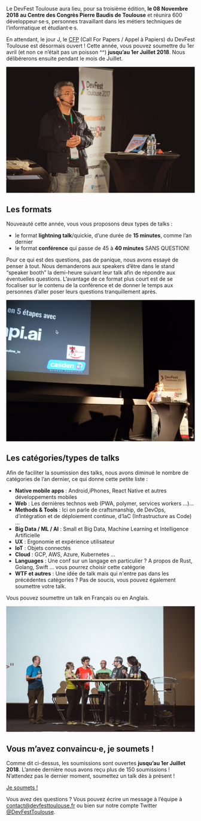 Le DevFest Toulouse aura lieu, pour sa troisième édition, **le 08 Novembre 2018 au Centre des Congrès Pierre Baudis de Toulouse** et réunira 600 développeur·se·s, personnes travaillant dans les métiers techniques de l’informatique et étudiant·e·s.

En attendant, le jour J, le [CFP](https://devfest-toulouse.cfp.io/) (Call For Papers / Appel à Papiers) du DevFest Toulouse est désormais ouvert ! Cette année, vous pouvez soumettre du 1er avril (et non ce n’était pas un poisson ^^) **jusqu’au 1er Juillet 2018**. Nous délibérerons ensuite pendant le mois de Juillet.

![](images/posts/2018-04-03-cfp/sylvain.jpg)

## Les formats

Nouveauté cette année, vous vous proposons deux types de talks :
- le format **lightning talk**/quickie, d’une durée de **15 minutes**, comme l’an dernier
- le format **conférence** qui passe de 45 à **40 minutes** SANS QUESTION!

Pour ce qui est des questions, pas de panique, nous avons essayé de penser à tout. Nous demanderons aux speakers d’être dans le  stand “speaker booth” la demi-heure suivant leur talk afin de répondre aux éventuelles questions.
L’avantage de ce format plus court est de se focaliser sur le contenu de la conférence et de donner le temps aux personnes d’aller poser leurs questions tranquillement après.

![](images/posts/2018-04-03-cfp/pauline.jpg)

## Les catégories/types de talks

Afin de faciliter la soumission des talks, nous avons diminué le nombre de catégories de l’an dernier, ce qui donne cette petite liste :

- **Native mobile apps** : Android,iPhones, React Native et autres développements mobiles
- **Web** : Les dernières technos web (PWA, polymer, services workers ...)...
- **Methods & Tools** : Ici on parle de craftsmanship, de DevOps, d’intégration et de déploiement continue, d’IaC (Infrastructure as Code) ...
- **Big Data / ML / AI** : Small et Big Data, Machine Learning et Intelligence Artificielle
- **UX** : Ergonomie et expérience utilisateur
- **IoT** : Objets connectés
- **Cloud** : GCP, AWS, Azure, Kubernetes ...
- **Languages** : Une conf sur un langage en particulier ? A propos de Rust, Golang, Swift … vous pourrez choisir cette catégorie
- **WTF et autres** : Une idée de talk mais qui n'entre pas dans les précédentes catégories ? Pas de soucis, vous pouvez également soumettre votre talk.

Vous pouvez soumettre un talk en Français ou en Anglais.

![](images/posts/2018-04-03-cfp/speakers.jpg)

## Vous m’avez convaincu·e, je soumets !

Comme dit ci-dessus, les soumissions sont ouvertes **jusqu’au 1er Juillet 2018**. L’année dernière nous avons reçu plus de 150 soumissions ! N’attendez pas le dernier moment, soumettez un talk dès à présent !

<div layout horizontal center-justified>
<a href="https://devfest-toulouse.cfp.io/#/dashboard" rel="noopener noreferrer">
  <paper-button primary>Je soumets !</paper-button>
</a>
</div>

Vous avez des questions ? Vous pouvez écrire un message à l’équipe à [contact@devfesttoulouse.fr](contact@devfesttoulouse.fr
) ou bien sur notre compte Twitter [@DevFestToulouse](https://devfesttoulouse.fr).
